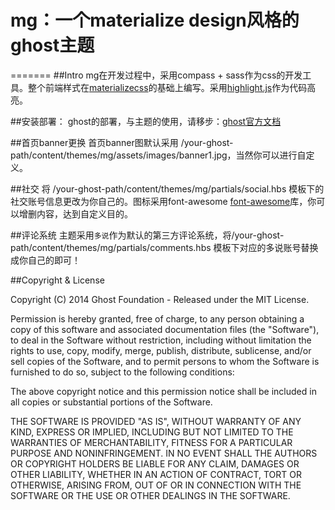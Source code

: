 # mg：一个materialize design风格的ghost主题
=======
##Intro
mg在开发过程中，采用compass + sass作为css的开发工具。整个前端样式在[materializecss](http://materializecss.com/)的基础上编写。采用[highlight.js](https://highlightjs.org/)作为代码高亮。


##安装部署：
ghost的部署，与主题的使用，请移步：[ghost官方文档](http://docs.ghost.org/zh/installation/)


##首页banner更换
首页banner图默认采用 /your-ghost-path/content/themes/mg/assets/images/banner1.jpg，当然你可以进行自定义。


##社交
将 /your-ghost-path/content/themes/mg/partials/social.hbs 模板下的社交账号信息更改为你自己的。图标采用font-awesome [font-awesome](http://fontawesome.io/)库，你可以增删内容，达到自定义目的。


##评论系统
主题采用`多说`作为默认的第三方评论系统，将/your-ghost-path/content/themes/mg/partials/comments.hbs 模板下对应的多说账号替换成你自己的即可！


##Copyright & License

Copyright (C) 2014 Ghost Foundation - Released under the MIT License.

Permission is hereby granted, free of charge, to any person obtaining a copy of this software and associated documentation files (the "Software"), to deal in the Software without restriction, including without limitation the rights to use, copy, modify, merge, publish, distribute, sublicense, and/or sell copies of the Software, and to permit persons to whom the Software is furnished to do so, subject to the following conditions:

The above copyright notice and this permission notice shall be included in all copies or substantial portions of the Software.

THE SOFTWARE IS PROVIDED "AS IS", WITHOUT WARRANTY OF ANY KIND, EXPRESS OR IMPLIED, INCLUDING BUT NOT LIMITED TO THE WARRANTIES OF MERCHANTABILITY, FITNESS FOR A PARTICULAR PURPOSE AND
NONINFRINGEMENT. IN NO EVENT SHALL THE AUTHORS OR COPYRIGHT HOLDERS BE LIABLE FOR ANY CLAIM, DAMAGES OR OTHER LIABILITY, WHETHER IN AN ACTION OF CONTRACT, TORT OR OTHERWISE, ARISING FROM, OUT OF OR IN CONNECTION WITH THE SOFTWARE OR THE USE OR OTHER DEALINGS IN THE SOFTWARE.

